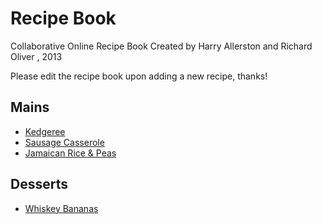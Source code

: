 Recipe Book
===========
Collaborative Online Recipe Book
Created by Harry Allerston and Richard Oliver , 2013

Please edit the recipe book upon adding a new recipe, thanks!

## Mains
* [Kedgeree](mains/buttery_kedgeree.md)
* [Sausage Casserole](mains/great-sausage-casserole.md)
* [Jamaican Rice & Peas](mains/JamaicanRiceAndPeas.md)

## Desserts

* [Whiskey Bananas](desserts/Whiskey_bananas.md)

